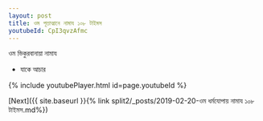```yaml
---
layout: post
title: ওম পূতাত্মানে নামায ১০৮ টাইমস
youtubeId: CpI3qvzAfmc
---
```

 
 
 ওম ভিকুরবানায়া নামায  
 
 -  যাকে আচার 
 
  
 
  
 
 
 
 
 
 


{% include youtubePlayer.html id=page.youtubeId %}
 
[Next]({{ site.baseurl }}{% link  split2/_posts/2019-02-20-ওম ধর্মযোপায় নামায ১০৮ টাইমস.md%})
 
